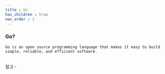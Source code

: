 ```yaml
---
title : Go
has_children : true
nav_order : 2
---
```


### Go?

```
Go is an open source programming language that makes it easy to build simple, reliable, and efficient software.
```

<br/>
참고 - <https://golang.org/>
